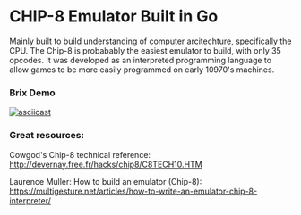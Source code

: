 # **CHIP-8 Emulator Built in Go**

Mainly built to build understanding of computer arcitechture, specifically the CPU.  The Chip-8 is probabably the easiest emulator to build, with only 35 opcodes.  It was developed as an interpreted programming language to allow games to be more easily programmed on early 10970's machines.


### Brix Demo
[![asciicast](https://asciinema.org/a/ASvnDFFaxdioWyzh9TQ0VJlDg.svg)](https://asciinema.org/a/ASvnDFFaxdioWyzh9TQ0VJlDg)


### Great resources:
Cowgod's Chip-8 technical reference: http://devernay.free.fr/hacks/chip8/C8TECH10.HTM

Laurence Muller: How to build an emulator (Chip-8): https://multigesture.net/articles/how-to-write-an-emulator-chip-8-interpreter/
